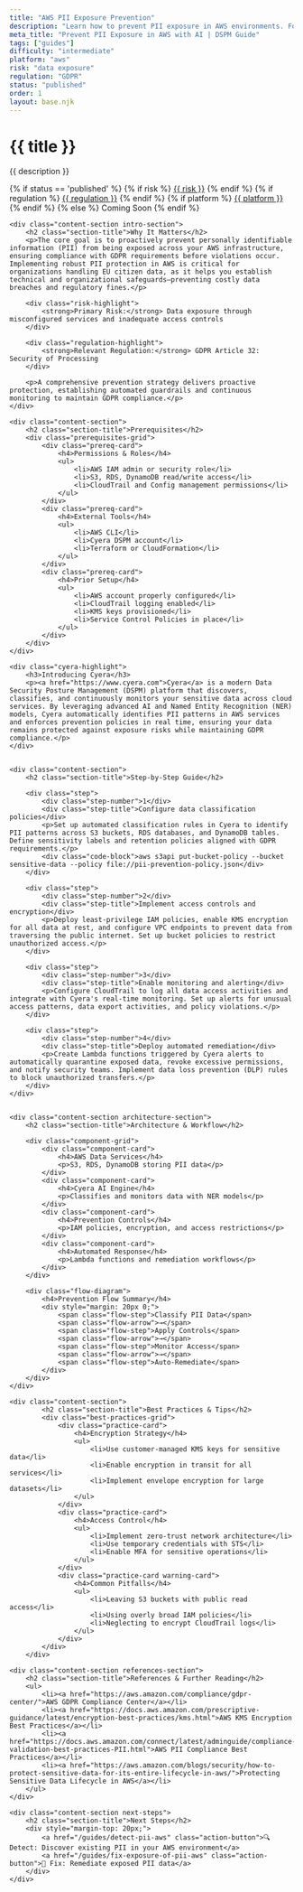 ```yaml
---
title: "AWS PII Exposure Prevention"
description: "Learn how to prevent PII exposure in AWS environments. Follow step-by-step guidance for GDPR compliance and data protection."
meta_title: "Prevent PII Exposure in AWS with AI | DSPM Guide"
tags: ["guides"]
difficulty: "intermediate"
platform: "aws"
risk: "data exposure"
regulation: "GDPR"
status: "published"
order: 1
layout: base.njk
---
```


<div class="container">
    <div class="header">
        <h1>{{ title }}</h1>
        <p>{{ description }}</p>
        <div class="guide-tags-container">
			<div class="guide-tags-wrapper">
		    {% if status == 'published' %}
		        {% if risk %}
		        <a href="/risk/{{ risk | downcase | replace: ' ', '-' }}/" class="guide-tag risk">{{ risk }}</a>
		        {% endif %}
		        {% if regulation %}
		        <a href="/regulation/{{ regulation | downcase | replace: ' ', '-' }}/" class="guide-tag regulation">{{ regulation }}</a>
		        {% endif %}
		        {% if platform %}
		        <a href="/platforms/{{ platform | downcase | replace: ' ', '-' }}/" class="guide-tag platform">{{ platform }}</a>
		        {% endif %}
		    {% else %}
		        <span class="guide-tag coming-soon">Coming Soon</span>
		    {% endif %}
		</div>
		</div>
    </div>

    <div class="content-section intro-section">
        <h2 class="section-title">Why It Matters</h2>
        <p>The core goal is to proactively prevent personally identifiable information (PII) from being exposed across your AWS infrastructure, ensuring compliance with GDPR requirements before violations occur. Implementing robust PII protection in AWS is critical for organizations handling EU citizen data, as it helps you establish technical and organizational safeguards—preventing costly data breaches and regulatory fines.</p>
        
        <div class="risk-highlight">
            <strong>Primary Risk:</strong> Data exposure through misconfigured services and inadequate access controls
        </div>
        
        <div class="regulation-highlight">
            <strong>Relevant Regulation:</strong> GDPR Article 32: Security of Processing
        </div>
        
        <p>A comprehensive prevention strategy delivers proactive protection, establishing automated guardrails and continuous monitoring to maintain GDPR compliance.</p>
    </div>

    <div class="content-section">
        <h2 class="section-title">Prerequisites</h2>
        <div class="prerequisites-grid">
            <div class="prereq-card">
                <h4>Permissions & Roles</h4>
                <ul>
                    <li>AWS IAM admin or security role</li>
                    <li>S3, RDS, DynamoDB read/write access</li>
                    <li>CloudTrail and Config management permissions</li>
                </ul>
            </div>
            <div class="prereq-card">
                <h4>External Tools</h4>
                <ul>
                    <li>AWS CLI</li>
                    <li>Cyera DSPM account</li>
                    <li>Terraform or CloudFormation</li>
                </ul>
            </div>
            <div class="prereq-card">
                <h4>Prior Setup</h4>
                <ul>
                    <li>AWS account properly configured</li>
                    <li>CloudTrail logging enabled</li>
                    <li>KMS keys provisioned</li>
                    <li>Service Control Policies in place</li>
                </ul>
            </div>
        </div>
    </div>
	
    <div class="cyera-highlight">
        <h3>Introducing Cyera</h3>
        <p><a href="https://www.cyera.com">Cyera</a> is a modern Data Security Posture Management (DSPM) platform that discovers, classifies, and continuously monitors your sensitive data across cloud services. By leveraging advanced AI and Named Entity Recognition (NER) models, Cyera automatically identifies PII patterns in AWS services and enforces prevention policies in real time, ensuring your data remains protected against exposure risks while maintaining GDPR compliance.</p>
    </div>
	

    <div class="content-section">
        <h2 class="section-title">Step-by-Step Guide</h2>
        
        <div class="step">
            <div class="step-number">1</div>
            <div class="step-title">Configure data classification policies</div>
            <p>Set up automated classification rules in Cyera to identify PII patterns across S3 buckets, RDS databases, and DynamoDB tables. Define sensitivity labels and retention policies aligned with GDPR requirements.</p>
            <div class="code-block">aws s3api put-bucket-policy --bucket sensitive-data --policy file://pii-prevention-policy.json</div>
        </div>

        <div class="step">
            <div class="step-number">2</div>
            <div class="step-title">Implement access controls and encryption</div>
            <p>Deploy least-privilege IAM policies, enable KMS encryption for all data at rest, and configure VPC endpoints to prevent data from traversing the public internet. Set up bucket policies to restrict unauthorized access.</p>
        </div>

        <div class="step">
            <div class="step-number">3</div>
            <div class="step-title">Enable monitoring and alerting</div>
            <p>Configure CloudTrail to log all data access activities and integrate with Cyera's real-time monitoring. Set up alerts for unusual access patterns, data export activities, and policy violations.</p>
        </div>

        <div class="step">
            <div class="step-number">4</div>
            <div class="step-title">Deploy automated remediation</div>
            <p>Create Lambda functions triggered by Cyera alerts to automatically quarantine exposed data, revoke excessive permissions, and notify security teams. Implement data loss prevention (DLP) rules to block unauthorized transfers.</p>
        </div>
    </div>


    <div class="content-section architecture-section">
        <h2 class="section-title">Architecture & Workflow</h2>
        
        <div class="component-grid">
            <div class="component-card">
                <h4>AWS Data Services</h4>
                <p>S3, RDS, DynamoDB storing PII data</p>
            </div>
            <div class="component-card">
                <h4>Cyera AI Engine</h4>
                <p>Classifies and monitors data with NER models</p>
            </div>
            <div class="component-card">
                <h4>Prevention Controls</h4>
                <p>IAM policies, encryption, and access restrictions</p>
            </div>
            <div class="component-card">
                <h4>Automated Response</h4>
                <p>Lambda functions and remediation workflows</p>
            </div>
        </div>

        <div class="flow-diagram">
            <h4>Prevention Flow Summary</h4>
            <div style="margin: 20px 0;">
                <span class="flow-step">Classify PII Data</span>
                <span class="flow-arrow">→</span>
                <span class="flow-step">Apply Controls</span>
                <span class="flow-arrow">→</span>
                <span class="flow-step">Monitor Access</span>
                <span class="flow-arrow">→</span>
                <span class="flow-step">Auto-Remediate</span>
            </div>
        </div>
    </div>

	<div class="content-section">
	        <h2 class="section-title">Best Practices & Tips</h2>
	        <div class="best-practices-grid">
	            <div class="practice-card">
	                <h4>Encryption Strategy</h4>
	                <ul>
	                    <li>Use customer-managed KMS keys for sensitive data</li>
	                    <li>Enable encryption in transit for all services</li>
	                    <li>Implement envelope encryption for large datasets</li>
	                </ul>
	            </div>
	            <div class="practice-card">
	                <h4>Access Control</h4>
	                <ul>
	                    <li>Implement zero-trust network architecture</li>
	                    <li>Use temporary credentials with STS</li>
	                    <li>Enable MFA for sensitive operations</li>
	                </ul>
	            </div>
	            <div class="practice-card warning-card">
	                <h4>Common Pitfalls</h4>
	                <ul>
	                    <li>Leaving S3 buckets with public read access</li>
	                    <li>Using overly broad IAM policies</li>
	                    <li>Neglecting to encrypt CloudTrail logs</li>
	                </ul>
	            </div>
	        </div>
	    </div>

    <div class="content-section references-section">
        <h2 class="section-title">References & Further Reading</h2>
        <ul>
            <li><a href="https://aws.amazon.com/compliance/gdpr-center/">AWS GDPR Compliance Center</a></li>
            <li><a href="https://docs.aws.amazon.com/prescriptive-guidance/latest/encryption-best-practices/kms.html">AWS KMS Encryption Best Practices</a></li>
            <li><a href="https://docs.aws.amazon.com/connect/latest/adminguide/compliance-validation-best-practices-PII.html">AWS PII Compliance Best Practices</a></li>
            <li><a href="https://aws.amazon.com/blogs/security/how-to-protect-sensitive-data-for-its-entire-lifecycle-in-aws/">Protecting Sensitive Data Lifecycle in AWS</a></li>
        </ul>
    </div>

    <div class="content-section next-steps">
        <h2 class="section-title">Next Steps</h2>
        <div style="margin-top: 20px;">
            <a href="/guides/detect-pii-aws" class="action-button">🔍 Detect: Discover existing PII in your AWS environment</a>
            <a href="/guides/fix-exposure-of-pii-aws" class="action-button">🔧 Fix: Remediate exposed PII data</a>
        </div>
    </div>
</div>